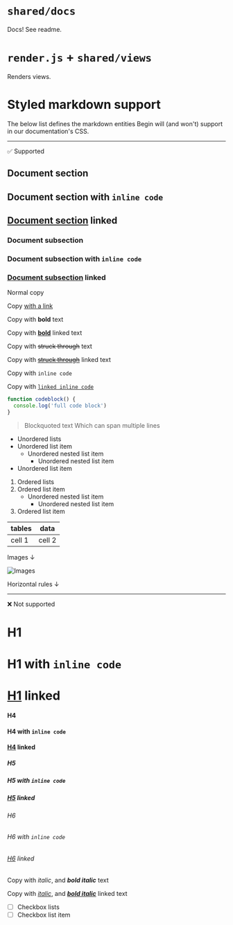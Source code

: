 # `shared/docs`

Docs! See readme.

# `render.js` + `shared/views`

Renders views.

# Styled markdown support

The below list defines the markdown entities Begin will (and won't) support in our documentation's CSS.

---

✅ Supported

## Document section
## Document section with `inline code`
## [Document section](#) linked
### Document subsection
### Document subsection with `inline code`
### [Document subsection](#) linked

Normal copy

Copy [with a link](#)

Copy with **bold** text

Copy with **[bold](#)** linked text

Copy with ~~struck through~~ text

Copy with ~~[struck through](#)~~ linked text

Copy with `inline code`

Copy with [`linked inline code`](#)

```javascript
function codeblock() {
  console.log('full code block')
}
```

> Blockquoted text
> Which can span multiple lines


- Unordered lists
- Unordered list item
  - Unordered nested list item
    - Unordered nested list item
- Unordered list item


1. Ordered lists
2. Ordered list item
   - Unordered nested list item
     - Unordered nested list item
3. Ordered list item


| tables   | data      |
|----------|-----------|
| cell 1   | cell 2    |


Images ↓

![Images](http://www.placepuppy.net/400/250)

Horizontal rules ↓

-----


❌ Not supported

# H1
# H1 with `inline code`
# [H1](#) linked
#### H4
#### H4 with `inline code`
#### [H4](#) linked
##### H5
##### H5 with `inline code`
##### [H5](#) linked
###### H6
###### H6 with `inline code`
###### [H6](#) linked

Copy with _italic_, and **_bold italic_** text

Copy with _[italic](#)_, and **_[bold italic](#)_** linked text

- [ ] Checkbox lists
- [ ] Checkbox list item
